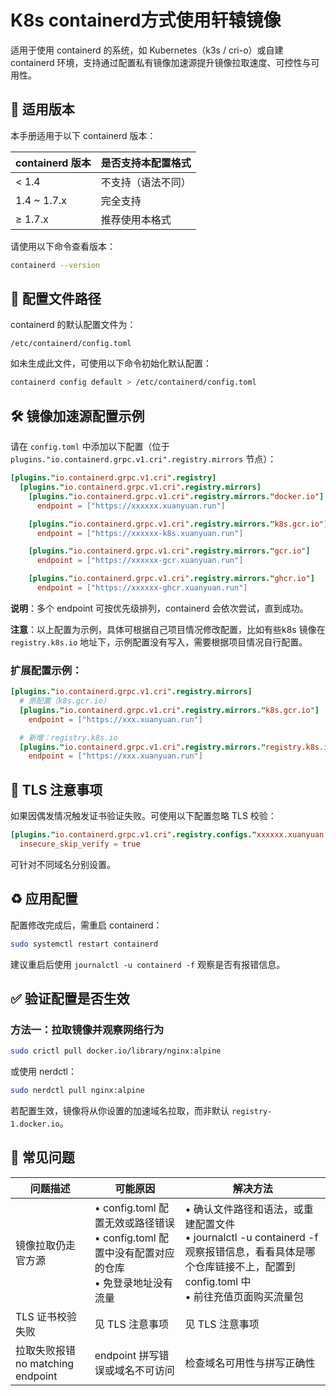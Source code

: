 # K8s containerd方式使用轩辕镜像

适用于使用 containerd 的系统，如 Kubernetes（k3s / cri-o）或自建 containerd 环境，支持通过配置私有镜像加速源提升镜像拉取速度、可控性与可用性。

## 📌 适用版本

本手册适用于以下 containerd 版本：

| containerd 版本 | 是否支持本配置格式 |
|----------------|-------------------|
| < 1.4 | 不支持（语法不同） |
| 1.4 ~ 1.7.x | 完全支持 |
| ≥ 1.7.x | 推荐使用本格式 |

请使用以下命令查看版本：

```bash
containerd --version
```

## 📁 配置文件路径

containerd 的默认配置文件为：

```
/etc/containerd/config.toml
```

如未生成此文件，可使用以下命令初始化默认配置：

```bash
containerd config default > /etc/containerd/config.toml
```

## 🛠 镜像加速源配置示例

请在 `config.toml` 中添加以下配置（位于 `plugins."io.containerd.grpc.v1.cri".registry.mirrors` 节点）：

```toml
[plugins."io.containerd.grpc.v1.cri".registry]
  [plugins."io.containerd.grpc.v1.cri".registry.mirrors]
    [plugins."io.containerd.grpc.v1.cri".registry.mirrors."docker.io"]
      endpoint = ["https://xxxxxx.xuanyuan.run"]

    [plugins."io.containerd.grpc.v1.cri".registry.mirrors."k8s.gcr.io"]
      endpoint = ["https://xxxxxx-k8s.xuanyuan.run"]

    [plugins."io.containerd.grpc.v1.cri".registry.mirrors."gcr.io"]
      endpoint = ["https://xxxxxx-gcr.xuanyuan.run"]

    [plugins."io.containerd.grpc.v1.cri".registry.mirrors."ghcr.io"]
      endpoint = ["https://xxxxxx-ghcr.xuanyuan.run"]
```

**说明**：多个 endpoint 可按优先级排列，containerd 会依次尝试，直到成功。

**注意**：以上配置为示例，具体可根据自己项目情况修改配置，比如有些k8s 镜像在 `registry.k8s.io` 地址下，示例配置没有写入，需要根据项目情况自行配置。

### 扩展配置示例：

```toml
[plugins."io.containerd.grpc.v1.cri".registry.mirrors]
  # 原配置（k8s.gcr.io）
  [plugins."io.containerd.grpc.v1.cri".registry.mirrors."k8s.gcr.io"]
    endpoint = ["https://xxx.xuanyuan.run"]

  # 新增：registry.k8s.io
  [plugins."io.containerd.grpc.v1.cri".registry.mirrors."registry.k8s.io"]
    endpoint = ["https://xxx.xuanyuan.run"]
```

## 🔐 TLS 注意事项

如果因偶发情况触发证书验证失败。可使用以下配置忽略 TLS 校验：

```toml
[plugins."io.containerd.grpc.v1.cri".registry.configs."xxxxxx.xuanyuan.run".tls]
  insecure_skip_verify = true
```

可针对不同域名分别设置。

## ♻️ 应用配置

配置修改完成后，需重启 containerd：

```bash
sudo systemctl restart containerd
```

建议重启后使用 `journalctl -u containerd -f` 观察是否有报错信息。

## ✅ 验证配置是否生效

### 方法一：拉取镜像并观察网络行为

```bash
sudo crictl pull docker.io/library/nginx:alpine
```

或使用 nerdctl：

```bash
sudo nerdctl pull nginx:alpine
```

若配置生效，镜像将从你设置的加速域名拉取，而非默认 `registry-1.docker.io`。

## 📝 常见问题

| 问题描述 | 可能原因 | 解决方法 |
|---------|---------|---------|
| 镜像拉取仍走官方源 | • config.toml 配置无效或路径错误<br>• config.toml 配置中没有配置对应的仓库<br>• 免登录地址没有流量 | • 确认文件路径和语法，或重建配置文件<br>• journalctl -u containerd -f 观察报错信息，看看具体是哪个仓库链接不上，配置到 config.toml 中<br>• 前往充值页面购买流量包 |
| TLS 证书校验失败 | 见 TLS 注意事项 | 见 TLS 注意事项 |
| 拉取失败报错 no matching endpoint | endpoint 拼写错误或域名不可访问 | 检查域名可用性与拼写正确性 |
